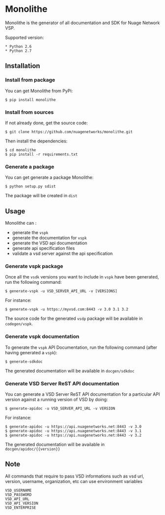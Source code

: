 # Monolithe

Monolithe is the generator of all documentation and SDK for Nuage Network VSP.

Supported version:

    * Python 2.6
    * Python 2.7



## Installation

### Install  from package

You can get Monolithe from PyPi:

    $ pip install monolithe

### Install  from sources

If not already done, get the source code:

    $ git clone https://github.com/nuagenetworks/monolithe.git

Then install the dependencies:

    $ cd monolithe
    $ pip install -r requirements.txt

### Generate a package

You can get generate a package Monolithe:

    $ python setup.py sdist

The package will be created in `dist`


## Usage

Monolithe can :

- generate the `vspk`
- generate the documentation for `vspk`
- generate the VSD api documentation
- generate api specification files
- validate a vsd server against the api specification


### Generate vspk package

Once all the `vsdk` versions you want to include in `vspk` have been generated, run the following command:

    $ generate-vspk -u VSD_SERVER_API_URL -v [VERSIONS]

For instance:

    $ generate-vspk -u https://myvsd.com:8443 -v 3.0 3.1 3.2

The source code for the generated `vsdp` package will be available in `codegen/vspk`.


### Generate vspk documentation

To generate the `vspk` API Documentation, run the following command (after having generated a `vspk`):

    $ generate-sdkdoc

The generated documentation will be available in `docgen/sdkdoc`


### Generate VSD Server ReST API documentation

You can generate a  VSD Server ReST API documentation for a particular API version against a running version of VSD by doing:

    $ generate-apidoc -u VSD_SERVER_API_URL -v VERSION

For instance:

    $ generate-apidoc -u https://api.nuagenetworks.net:8443 -v 3.0
    $ generate-apidoc -u https://api.nuagenetworks.net:8443 -v 3.1
    $ generate-apidoc -u https://api.nuagenetworks.net:8443 -v 3.2

The generated documentation will be available in `docgen/apidoc/{{version}}`


## Note

All commands that require to pass VSD informations such as vsd url, version, username, organization, etc can use environment variables

    VSD_USERNAME
    VSD_PASSWORD
    VSD_API_URL
    VSD_API_VERSION
    VSD_ENTERPRISE